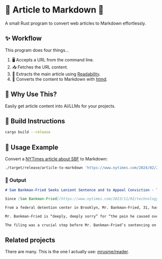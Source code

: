 # 🎉 Article to Markdown 📝

A small Rust program to convert web articles to Markdown effortlessly.

## ✨ Workflow

This program does four things...

1. 🖥️ Accepts a URL from the command line.
2. 📥 Fetches the URL content.
3. 📑 Extracts the main article using [Readability](https://github.com/kumabook/readability).
4. 📝 Converts the content to Markdown with [htmd](https://github.com/letmutex/htmd).

## 🤔 Why Use This?

Easily get article content into AI/LLMs for your projects.

## 🔧 Build Instructions

```sh
cargo build --release
```

## 🚀 Usage Example

Convert a [NYTimes article about SBF](https://www.nytimes.com/2024/02/27/technology/sam-bankman-fried-fraud-ftx.html) to Markdown:

```sh
./target/release/article-to-markdown 'https://www.nytimes.com/2024/02/27/technology/sam-bankman-fried-fraud-ftx.html'
```

### 📄 Output

```markdown
# Sam Bankman-Fried Seeks Lenient Sentence and to Appeal Conviction - The New York Times

Since [Sam Bankman-Fried](https://www.nytimes.com/2023/11/02/technology/sam-bankman-fried-rise-crash.html) was [convicted of fraud](https://www.nytimes.com/2023/11/02/technology/sam-bankman-fried-fraud-trial-ftx.html) last year, he has hired a new lawyer known for courtroom showmanship. A group of sympathetic law professors has pushed for a reappraisal of his actions. And his parents have turned for help to former employees of FTX, the collapsed cryptocurrency exchange he founded.

From a federal detention center in Brooklyn, Mr. Bankman-Fried, 31, has continued to fight his case behind the scenes, as he aims for a lenient sentence and prepares to appeal his conviction. On Tuesday, his lawyers filed a legal memo in U.S. District Court in Manhattan, arguing that he should receive a prison sentence of between five and a quarter and six and a half years.

Mr. Bankman-Fried is “deeply, deeply sorry” for “the pain he caused over the last two years,” the memo said. “His sole focus after the collapse of FTX was making customers whole.”

The filing was a crucial step before Mr. Bankman-Fried’s sentencing on March 28, when the federal judge overseeing his case, Lewis A. Kaplan, will decide how long to imprison the one-time billionaire on charges that carry a maximum sentence of 110 years. But it was only one prong of a long-shot strategy orchestrated by Mr. Bankman-Fried’s family and friends to reverse his conviction and engineer a public reappraisal of his leadership at FTX.
```

## Related projects

There are many. This is the one I actually use: [mrusme/reader](https://github.com/mrusme/reader).
